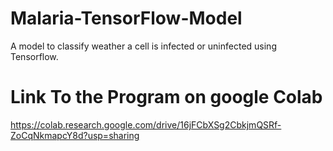 # Malaria-TensorFlow-Model
A model to classify weather a cell is infected or uninfected using Tensorflow.

# Link To the Program on google Colab
https://colab.research.google.com/drive/16jFCbXSg2CbkjmQSRf-ZoCqNkmapcY8d?usp=sharing
